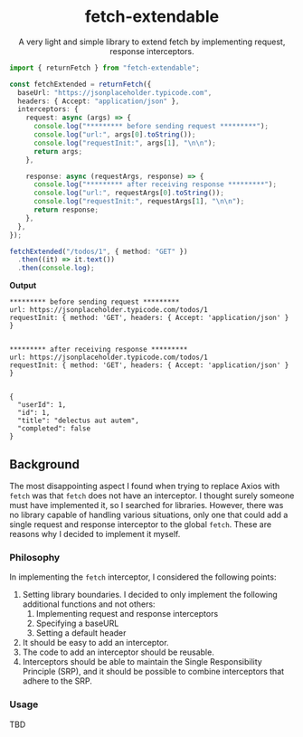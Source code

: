 <h1 align="center">fetch-extendable</h1>

<p align="center">
A very light and simple library to extend fetch by implementing request, response interceptors.
</p>

```ts
import { returnFetch } from "fetch-extendable";

const fetchExtended = returnFetch({
  baseUrl: "https://jsonplaceholder.typicode.com",
  headers: { Accept: "application/json" },
  interceptors: {
    request: async (args) => {
      console.log("********* before sending request *********");
      console.log("url:", args[0].toString());
      console.log("requestInit:", args[1], "\n\n");
      return args;
    },

    response: async (requestArgs, response) => {
      console.log("********* after receiving response *********");
      console.log("url:", requestArgs[0].toString());
      console.log("requestInit:", requestArgs[1], "\n\n");
      return response;
    },
  },
});

fetchExtended("/todos/1", { method: "GET" })
  .then((it) => it.text())
  .then(console.log);
```

**Output**

```
********* before sending request *********
url: https://jsonplaceholder.typicode.com/todos/1
requestInit: { method: 'GET', headers: { Accept: 'application/json' } } 


********* after receiving response *********
url: https://jsonplaceholder.typicode.com/todos/1
requestInit: { method: 'GET', headers: { Accept: 'application/json' } } 


{
  "userId": 1,
  "id": 1,
  "title": "delectus aut autem",
  "completed": false
}
```

## Background

The most disappointing aspect I found when trying to replace Axios with `fetch` was that `fetch` does not have an
interceptor. I thought surely someone must have implemented it, so I searched for libraries. However, there was no
library capable of handling various situations, only one that could add a single request and response interceptor to
the global `fetch`. These are reasons why I decided to implement it myself.

### Philosophy

In implementing the `fetch` interceptor, I considered the following points:

1. Setting library boundaries. I decided to only implement the following additional functions and not others:
    1. Implementing request and response interceptors
    2. Specifying a baseURL
    3. Setting a default header
2. It should be easy to add an interceptor.
3. The code to add an interceptor should be reusable.
4. Interceptors should be able to maintain the Single Responsibility Principle (SRP),
and it should be possible to combine interceptors that adhere to the SRP.

### Usage

TBD
